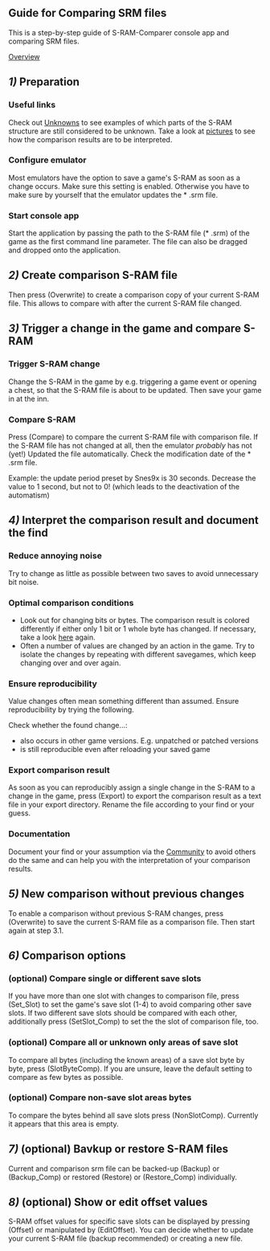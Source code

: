 ﻿## Guide for Comparing SRM files

This is a step-by-step guide of S-RAM-Comparer console app and comparing SRM files.

<a href=guides>Overview</a>

## ***1)*** Preparation

### Useful links
Check out <a href="unknowns">Unknowns</a> to see examples of which parts of the S-RAM structure are still considered to be unknown. Take a look at <a href="imagery">pictures</a> to see how the comparison results are to be interpreted.

### Configure emulator
Most emulators have the option to save a game's S-RAM as soon as a change occurs.
Make sure this setting is enabled. Otherwise you have to make sure by yourself that the emulator updates the * .srm file.

### Start console app
Start the application by passing the path to the S-RAM file (* .srm) of the game as the first command line parameter. The file can also be dragged and dropped onto the application.

## ***2)*** Create comparison S-RAM file
Then press (Overwrite) to create a comparison copy of your current S-RAM file. This allows to compare with after the current S-RAM file changed.

## ***3)*** Trigger a change in the game and compare S-RAM

### Trigger S-RAM change
Change the S-RAM in the game by e.g. triggering a game event or opening a chest, so that the S-RAM file is about to be updated. 
Then save your game in at the inn.

### Compare S-RAM
Press (Compare) to compare the current S-RAM file with comparison file. 
If the S-RAM file has not changed at all, then the emulator *probably* has not (yet!) Updated the file automatically. Check the modification date of the * .srm file.

Example: the update period preset by Snes9x is 30 seconds. Decrease the value to 1 second, but not to 0! (which leads to the deactivation of the automatism)

## ***4)*** Interpret the comparison result and document the find

### Reduce annoying noise
Try to change as little as possible between two saves to avoid unnecessary bit noise.

### Optimal comparison conditions
* Look out for changing bits or bytes. The comparison result is colored differently if either only 1 bit or 1 whole byte has changed. If necessary, take a look <a href="imagery">here</a> again.
* Often a number of values are changed by an action in the game. Try to isolate the changes by repeating with different savegames, which keep changing over and over again.

### Ensure reproducibility
Value changes often mean something different than assumed. Ensure reproducibility by trying the following.

Check whether the found change…:
* also occurs in other game versions. E.g. unpatched or patched versions
* is still reproducible even after reloading your saved game

### Export comparison result
As soon as you can reproducibly assign a single change in the S-RAM to a change in the game, press (Export) to export the comparison result as a text file in your export directory. Rename the file according to your find or your guess.

### Documentation
Document your find or your assumption via the <a href="community">Community</a> to avoid others do the same and can help you with the interpretation of your comparison results.

## ***5)*** New comparison without previous changes
To enable a comparison without previous S-RAM changes, press (Overwrite) to save the current S-RAM file as a comparison file. Then start again at step 3.1.

## ***6)*** Comparison options

### (optional) Compare single or different save slots
If you have more than one slot with changes to comparison file, press (Set_Slot) to
     set the game's save slot (1-4) to avoid comparing other save slots. If two different save slots should be 
     compared with each other, additionally press (SetSlot_Comp) to set the the slot of comparison file, too.

### (optional) Compare all or unknown only areas of save slot
To compare all bytes (including the known areas) of a save slot byte by byte, press (SlotByteComp). If you are unsure, leave the default setting to compare as few bytes as possible.

### (optional) Compare non-save slot areas bytes
To compare the bytes behind all save slots press (NonSlotComp). Currently it appears that this area is empty.

## ***7)*** (optional) Bavkup or restore S-RAM files
Current and comparison srm file can be backed-up (Backup) or (Backup_Comp) or restored (Restore) or (Restore_Comp) individually.

## ***8)*** (optional) Show or edit offset values
S-RAM offset values for specific save slots can be displayed by pressing (Offset) or manipulated by (EditOffset). You can decide whether to update your current S-RAM file (backup recommended) or creating a new file.
